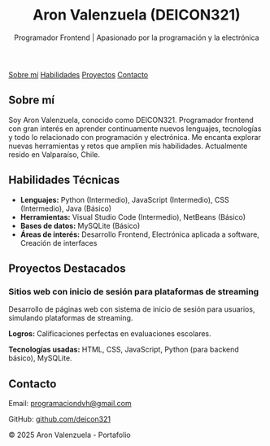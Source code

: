 
<body>
    <header>
        <h1>Aron Valenzuela (DEICON321)</h1>
        <p>Programador Frontend | Apasionado por la programación y la electrónica</p>
    </header>
    <nav>
        <a href="#sobre-mi">Sobre mí</a>
        <a href="#habilidades">Habilidades</a>
        <a href="#proyectos">Proyectos</a>
        <a href="#contacto">Contacto</a>
    </nav>
    <section id="sobre-mi">
        <h2>Sobre mí</h2>
        <p>Soy Aron Valenzuela, conocido como DEICON321. Programador frontend con gran interés en aprender continuamente nuevos lenguajes, tecnologías y todo lo relacionado con programación y electrónica. Me encanta explorar nuevas herramientas y retos que amplíen mis habilidades. Actualmente resido en Valparaíso, Chile.</p>
    </section>
    <section id="habilidades">
        <h2>Habilidades Técnicas</h2>
        <ul>
            <li><strong>Lenguajes:</strong> Python (Intermedio), JavaScript (Intermedio), CSS (Intermedio), Java (Básico)</li>
            <li><strong>Herramientas:</strong> Visual Studio Code (Intermedio), NetBeans (Básico)</li>
            <li><strong>Bases de datos:</strong> MySQLite (Básico)</li>
            <li><strong>Áreas de interés:</strong> Desarrollo Frontend, Electrónica aplicada a software, Creación de interfaces</li>
        </ul>
    </section>
    <section id="proyectos">
        <h2>Proyectos Destacados</h2>
        <h3>Sitios web con inicio de sesión para plataformas de streaming</h3>
        <p>Desarrollo de páginas web con sistema de inicio de sesión para usuarios, simulando plataformas de streaming.</p>
        <p><strong>Logros:</strong> Calificaciones perfectas en evaluaciones escolares.</p>
        <p><strong>Tecnologías usadas:</strong> HTML, CSS, JavaScript, Python (para backend básico), MySQLite.</p>
    </section>
    <section id="contacto" class="contacto">
        <h2>Contacto</h2>
        <p>Email: <a href="mailto:programaciondvh@gmail.com">programaciondvh@gmail.com</a></p>
        <p>GitHub: <a href="https://github.com/deicon321" target="_blank">github.com/deicon321</a></p>
    </section>
    <footer>
        <p>&copy; 2025 Aron Valenzuela - Portafolio</p>
    </footer>
</body>
